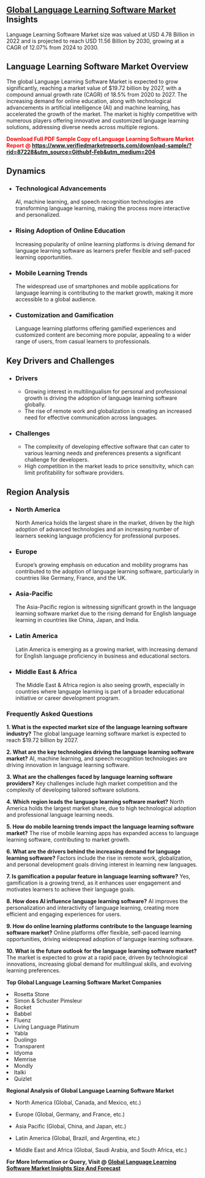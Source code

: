 <h2><a href="https://www.verifiedmarketreports.com/download-sample/?rid=87228&amp;utm_source=Githubf&amp;utm_medium=204" target="_blank">Global Language Learning Software Market</a> Insights</h2><p>Language Learning Software Market size was valued at USD 4.78 Billion in 2022 and is projected to reach USD 11.56 Billion by 2030, growing at a CAGR of 12.07% from 2024 to 2030.</p><p> <h2>Language Learning Software Market Overview</h2> <p>The global Language Learning Software Market is expected to grow significantly, reaching a market value of $19.72 billion by 2027, with a compound annual growth rate (CAGR) of 18.5% from 2020 to 2027. The increasing demand for online education, along with technological advancements in artificial intelligence (AI) and machine learning, has accelerated the growth of the market. The market is highly competitive with numerous players offering innovative and customized language learning solutions, addressing diverse needs across multiple regions.</p> <p><strong><p><span class=""><span style="color: #ff0000;"><strong>Download Full PDF Sample Copy of Language Learning Software Market Report</strong> @ </span><a href="https://www.verifiedmarketreports.com/download-sample/?rid=87228&amp;utm_source=Githubf-Feb&amp;utm_medium=204" target="_blank">https://www.verifiedmarketreports.com/download-sample/?rid=87228&amp;utm_source=Githubf-Feb&amp;utm_medium=204</a></span></p></strong></p> <h2>Dynamics</h2> <ul> <li><h3>Technological Advancements</h3> AI, machine learning, and speech recognition technologies are transforming language learning, making the process more interactive and personalized.</li> <li><h3>Rising Adoption of Online Education</h3> Increasing popularity of online learning platforms is driving demand for language learning software as learners prefer flexible and self-paced learning opportunities.</li> <li><h3>Mobile Learning Trends</h3> The widespread use of smartphones and mobile applications for language learning is contributing to the market growth, making it more accessible to a global audience.</li> <li><h3>Customization and Gamification</h3> Language learning platforms offering gamified experiences and customized content are becoming more popular, appealing to a wider range of users, from casual learners to professionals.</li> </ul> <h2>Key Drivers and Challenges</h2> <ul> <li><h3>Drivers</h3> <ul> <li>Growing interest in multilingualism for personal and professional growth is driving the adoption of language learning software globally.</li> <li>The rise of remote work and globalization is creating an increased need for effective communication across languages.</li> </ul> </li> <li><h3>Challenges</h3> <ul> <li>The complexity of developing effective software that can cater to various learning needs and preferences presents a significant challenge for developers.</li> <li>High competition in the market leads to price sensitivity, which can limit profitability for software providers.</li> </ul> </li> </ul> <h2>Region Analysis</h2> <ul> <li><h3>North America</h3> North America holds the largest share in the market, driven by the high adoption of advanced technologies and an increasing number of learners seeking language proficiency for professional purposes.</li> <li><h3>Europe</h3> Europe’s growing emphasis on education and mobility programs has contributed to the adoption of language learning software, particularly in countries like Germany, France, and the UK.</li> <li><h3>Asia-Pacific</h3> The Asia-Pacific region is witnessing significant growth in the language learning software market due to the rising demand for English language learning in countries like China, Japan, and India.</li> <li><h3>Latin America</h3> Latin America is emerging as a growing market, with increasing demand for English language proficiency in business and educational sectors.</li> <li><h3>Middle East & Africa</h3> The Middle East & Africa region is also seeing growth, especially in countries where language learning is part of a broader educational initiative or career development program.</li> </ul> <h3>Frequently Asked Questions</h3> <p><strong>1. What is the expected market size of the language learning software industry?</strong> The global language learning software market is expected to reach $19.72 billion by 2027.</p> <p><strong>2. What are the key technologies driving the language learning software market?</strong> AI, machine learning, and speech recognition technologies are driving innovation in language learning software.</p> <p><strong>3. What are the challenges faced by language learning software providers?</strong> Key challenges include high market competition and the complexity of developing tailored software solutions.</p> <p><strong>4. Which region leads the language learning software market?</strong> North America holds the largest market share, due to high technological adoption and professional language learning needs.</p> <p><strong>5. How do mobile learning trends impact the language learning software market?</strong> The rise of mobile learning apps has expanded access to language learning software, contributing to market growth.</p> <p><strong>6. What are the drivers behind the increasing demand for language learning software?</strong> Factors include the rise in remote work, globalization, and personal development goals driving interest in learning new languages.</p> <p><strong>7. Is gamification a popular feature in language learning software?</strong> Yes, gamification is a growing trend, as it enhances user engagement and motivates learners to achieve their language goals.</p> <p><strong>8. How does AI influence language learning software?</strong> AI improves the personalization and interactivity of language learning, creating more efficient and engaging experiences for users.</p> <p><strong>9. How do online learning platforms contribute to the language learning software market?</strong> Online platforms offer flexible, self-paced learning opportunities, driving widespread adoption of language learning software.</p> <p><strong>10. What is the future outlook for the language learning software market?</strong> The market is expected to grow at a rapid pace, driven by technological innovations, increasing global demand for multilingual skills, and evolving learning preferences.</p> </p><p><strong>Top Global Language Learning Software Market Companies</strong></p><div data-test-id=""><p><li>Rosetta Stone</li><li> Simon & Schuster Pimsleur</li><li> Rocket</li><li> Babbel</li><li> Fluenz</li><li> Living Language Platinum</li><li> Yabla</li><li> Duolingo</li><li> Transparent</li><li> Idyoma</li><li> Memrise</li><li> Mondly</li><li> Italki</li><li> Quizlet</li></p><div><strong>Regional Analysis of&nbsp;Global Language Learning Software Market</strong></div><ul><li dir="ltr"><p dir="ltr">North America&nbsp;(Global, Canada, and Mexico, etc.)</p></li><li dir="ltr"><p dir="ltr">Europe (Global, Germany, and France, etc.)</p></li><li dir="ltr"><p dir="ltr">Asia Pacific&nbsp;(Global, China, and Japan, etc.)</p></li><li dir="ltr"><p dir="ltr">Latin America&nbsp;(Global, Brazil, and Argentina, etc.)</p></li><li dir="ltr">Middle East and Africa&nbsp;(Global, Saudi Arabia, and South Africa, etc.)</li></ul><p><strong>For More Information or Query, Visit @&nbsp;</strong><strong><a href="https://www.verifiedmarketreports.com/product/global-language-learning-software-market-growth-status-and-outlook-2019-2024/?utm_source=Githubf&amp;utm_medium=204" target="_blank">Global Language Learning Software Market Insights Size And Forecast</a></strong></p></div>
